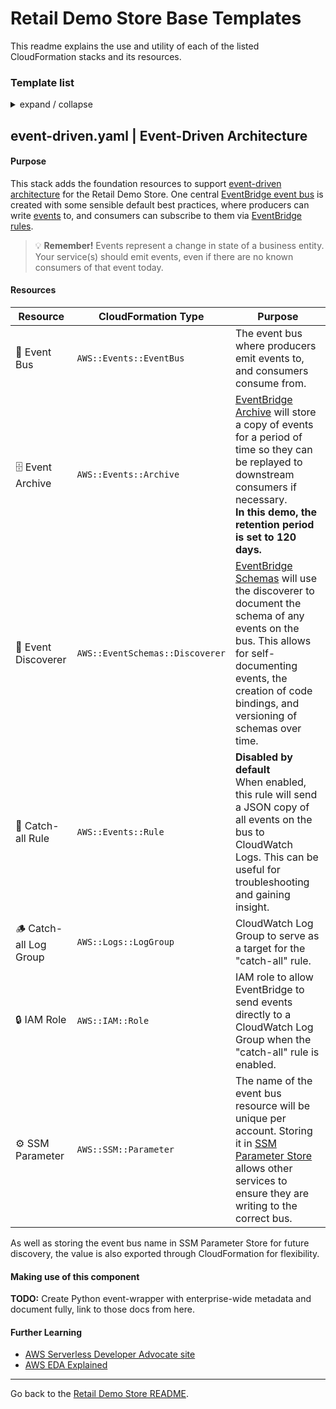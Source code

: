 # Retail Demo Store Base Templates

This readme explains the use and utility of each of the listed CloudFormation stacks and its resources.

<h3>Template list</h3>
<details><summary>expand / collapse</summary>

- \_template.yaml
- authentication.yaml
- buckets.yaml
- cloudfront.yaml
- codecommit.yaml
- ecs-cluster.yaml
- [event-driven.yaml](#event-driven)
- notebook.yaml
- opensearch.yaml
- personalize.yaml
- servicediscovery.yaml
- ssm.yaml
- tables.yaml
- vpc.yaml

</details>

## event-driven.yaml | Event-Driven Architecture <a name="event-driven"></a>

#### Purpose

This stack adds the foundation resources to support [event-driven architecture](https://serverlessland.com/event-driven-architecture/intro) for the Retail Demo Store. One central [EventBridge event bus](https://docs.aws.amazon.com/eventbridge/latest/userguide/eb-event-bus.html) is created with some sensible default best practices, where producers can write [events](https://serverlessland.com/event-driven-architecture/event) to, and consumers can subscribe to them via [EventBridge rules](https://docs.aws.amazon.com/eventbridge/latest/userguide/eb-rules.html).

> 💡 **Remember!** Events represent a change in state of a business entity. Your service(s) should emit events, even if there are no known consumers of that event today.

#### Resources

| Resource               | CloudFormation Type             | Purpose                                                                                                                                                                                                                                                                              |
| ---------------------- | ------------------------------- | ------------------------------------------------------------------------------------------------------------------------------------------------------------------------------------------------------------------------------------------------------------------------------------ |
| 🚌 Event Bus           | `AWS::Events::EventBus`         | The event bus where producers emit events to, and consumers consume from.                                                                                                                                                                                                            |
| 🗄️ Event Archive       | `AWS::Events::Archive`          | [EventBridge Archive](https://docs.aws.amazon.com/eventbridge/latest/userguide/eb-archive.html) will store a copy of events for a period of time so they can be replayed to downstream consumers if necessary. <br />**In this demo, the retention period is set to 120 days.**      |
| 🔎 Event Discoverer    | `AWS::EventSchemas::Discoverer` | [EventBridge Schemas](https://docs.aws.amazon.com/eventbridge/latest/userguide/eb-schema.html) will use the discoverer to document the schema of any events on the bus. This allows for self-documenting events, the creation of code bindings, and versioning of schemas over time. |
| 🎣 Catch-all Rule      | `AWS::Events::Rule`             | **Disabled by default** <br /> When enabled, this rule will send a JSON copy of all events on the bus to CloudWatch Logs. This can be useful for troubleshooting and gaining insight.                                                                                                |
| 🪵 Catch-all Log Group | `AWS::Logs::LogGroup`           | CloudWatch Log Group to serve as a target for the "catch-all" rule.                                                                                                                                                                                                                  |
| 🔒 IAM Role            | `AWS::IAM::Role`                | IAM role to allow EventBridge to send events directly to a CloudWatch Log Group when the "catch-all" rule is enabled.                                                                                                                                                                |
| ⚙️ SSM Parameter       | `AWS::SSM::Parameter`           | The name of the event bus resource will be unique per account. Storing it in [SSM Parameter Store](https://docs.aws.amazon.com/systems-manager/latest/userguide/systems-manager-parameter-store.html) allows other services to ensure they are writing to the correct bus.           |

As well as storing the event bus name in SSM Parameter Store for future discovery, the value is also exported through CloudFormation for flexibility.

#### Making use of this component

**TODO:** Create Python event-wrapper with enterprise-wide metadata and document fully, link to those docs from here.

#### Further Learning

- [AWS Serverless Developer Advocate site](https://serverlessland.com)
- [AWS EDA Explained](https://aws.amazon.com/what-is/eda/)

---

Go back to the [Retail Demo Store README](../../../README.md).

<!-- Template for future entries, don't forget to link in TOC.

## <a name="file-name"></a> file-name.yaml | Friendly name of the stack

Appropriate information about the stack, its purpose, and the resources it deploys. Think of this as the stack's readme.

-->
